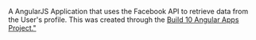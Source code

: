 A AngularJS Application that uses the Facebook API to retrieve data from the User's profile.  This was created through the <a href="https://www.udemy.com/learn-angularjs-development/">Build 10 Angular Apps Project."</a>